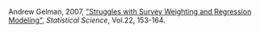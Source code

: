 

Andrew Gelman, 2007, ["Struggles with Survey Weighting and Regression Modeling"](http://www.stat.columbia.edu/~gelman/research/published/STS226.pdf), _Statistical Science_, Vol.22, 153-164.
